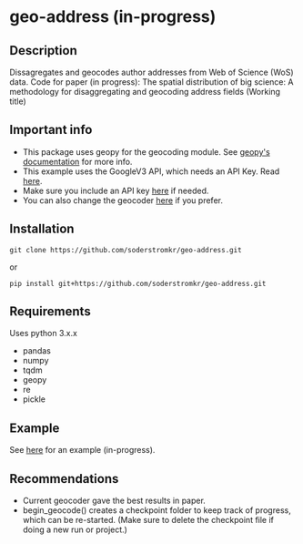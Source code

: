 # geo-address (in-progress)
## Description
Dissagregates and geocodes author addresses from Web of Science (WoS) data. Code for paper (in progress): The spatial distribution of big science: A methodology for disaggregating and geocoding address fields (Working title)

## Important info
- This package uses geopy for the geocoding module. See [geopy's documentation](https://geopy.readthedocs.io/en/stable/) for more info. 
- This example uses the GoogleV3 API, which needs an API Key. Read [here](https://developers.google.com/maps/documentation/geocoding/). 
- Make sure you include an API key [here](geo_address/API_key.txt) if needed.
- You can also change the geocoder [here](geo_address/processing.py) if you prefer.
## Installation
```
git clone https://github.com/soderstromkr/geo-address.git
```
or
```
pip install git+https://github.com/soderstromkr/geo-address.git
```
## Requirements
Uses python 3.x.x
- pandas
- numpy
- tqdm
- geopy
- re
- pickle
## Example
See [here](example.ipynb) for an example (in-progress).
## Recommendations
- Current geocoder gave the best results in paper.
- begin_geocode() creates a checkpoint folder to keep track of progress, which can be re-started. (Make sure to delete the checkpoint file if doing a new run or project.)
